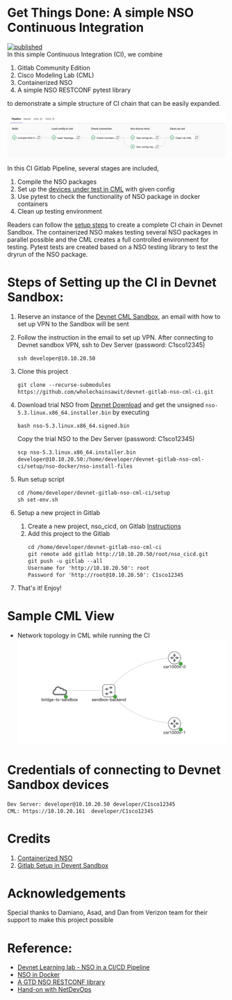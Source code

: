 # Get Things Done: A simple NSO Continuous Integration 
[![published](https://static.production.devnetcloud.com/codeexchange/assets/images/devnet-published.svg)](https://developer.cisco.com/codeexchange/github/repo/wholechainsawit/devnet-gitlab-nso-cml-ci)  
In this simple Continuous Integration (CI), we combine
1. Gitlab Community Edition
2. Cisco Modeling Lab (CML)
3. Containerized NSO
4. A simple NSO RESTCONF pytest library

to demonstrate a simple structure of CI chain that can be easily expanded.

![gitlab ci](doc/img/gitlab_ci.png)

In this CI Gitlab Pipeline, several stages are included,
1. Compile the NSO packages
2. Set up the [devices under test in CML](#sample-cml-view) with given config
3. Use pytest to check the functionality of NSO package in docker containers
4. Clean up testing environment

Readers can follow the [setup steps](#steps-of-setting-up-the-ci-in-devnet-sandbox) to create a complete CI chain in Devnet Sandbox. The containerized NSO makes testing several NSO packages in parallel possible and the CML creates a full controlled environment for testing. Pytest tests are created based on a NSO testing library to test the dryrun of the NSO package.

# Steps of Setting up the CI in Devnet Sandbox:
1. Reserve an instance of the [Devnet CML Sandbox](https://devnetsandbox.cisco.com/RM/Diagram/Index/45100600-b413-4471-b28e-b014eb824555?diagramType=Topology), an email with how to set up VPN to the Sandbox will be sent 

2. Follow the instruction in the email to set up VPN. After connecting to Devnet sandbox VPN, ssh to Dev Server (password: C1sco12345)
   ```
   ssh developer@10.10.20.50
   ```

3. Clone this project
   ```
   git clone --recurse-submodules https://github.com/wholechainsawit/devnet-gitlab-nso-cml-ci.git
   ```

4. Download trial NSO from [Devnet Download](https://developer.cisco.com/fileMedia/download/da6e8ed4-0b65-357a-9cf3-c1b3357a2ad4/) and get the unsigned `nso-5.3.linux.x86_64.installer.bin` by executing
   ```
   bash nso-5.3.linux.x86_64.signed.bin
   ```
   Copy the trial NSO to the Dev Server (password: C1sco12345)
   ```
   scp nso-5.3.linux.x86_64.installer.bin developer@10.10.20.50:/home/developer/devnet-gitlab-nso-cml-ci/setup/nso-docker/nso-install-files
   ```

5. Run setup script
   ```
   cd /home/developer/devnet-gitlab-nso-cml-ci/setup
   sh set-env.sh
   ```

6. Setup a new project in Gitlab
   1. Create a new project, nso_cicd, on Gitlab [Instructions](https://developer.cisco.com/learning/lab/nso-cicd/step/4)
   2. Add this project to the Gitlab
       ```
       cd /home/developer/devnet-gitlab-nso-cml-ci
       git remote add gitlab http://10.10.20.50/root/nso_cicd.git
       git push -u gitlab --all
       Username for 'http://10.10.20.50': root
       Password for 'http://root@10.10.20.50': C1sco12345
       ```
7. That's it! Enjoy!

# Sample CML View
* Network topology in CML while running the CI
![CML Topology](doc/img/CML_topo_small.png)

# Credentials of connecting to Devnet Sandbox devices
```
Dev Server: developer@10.10.20.50 developer/C1sco12345
CML: https://10.10.20.161  developer/C1sco12345
```

# Credits
1. [Containerized NSO](https://github.com/NSO-developer/nso-docker)
2. [Gitlab Setup in Devent Sandbox](https://github.com/CiscoDevNet/nso_cicd_setup)

# Acknowledgements
Special thanks to Damiano, Asad, and Dan from Verizon team for their support to make this project possible

# Reference:
* [Devnet Learning lab - NSO in a CI/CD Pipeline](https://developer.cisco.com/learning/lab/nso-cicd/step/1)
* [NSO in Docker](https://github.com/NSO-developer/nso-docker)
* [A GTD NSO RESTCONF library](https://github.com/wholechainsawit/nso_test_restconf)
* [Hand-on with NetDevOps](https://github.com/juliogomez/netdevops)

